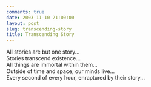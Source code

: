 ```yaml
---
comments: true
date: 2003-11-10 21:00:00
layout: post
slug: transcending-story
title: Transcending Story
---
```


All stories are but one story...<br/>
Stories transcend existence...<br/>
All things are immortal within them...<br/>
Outside of time and space, our minds live...<br/>
Every second of every hour, enraptured by their story...
